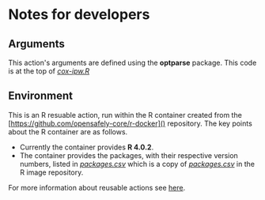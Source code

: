 # Notes for developers

## Arguments

This action's arguments are defined using the **optparse** package. This code is at the top of [_cox-ipw.R_](analysis/cox-ipw.R)

## Environment

This is an R resuable action, run within the R container created from the [https://github.com/opensafely-core/r-docker]() repository. The key points about the R container are as follows.

* Currently the container provides **R 4.0.2**.
* The container provides the packages, with their respective version numbers, listed in [_packages.csv_](packages.csv) which is a copy of [_packages.csv_](https://github.com/opensafely-core/r-docker/blob/master/packages.csv) in the R image repository.

For more information about reusable actions see [here](https://docs.opensafely.org/actions-reusable/).
